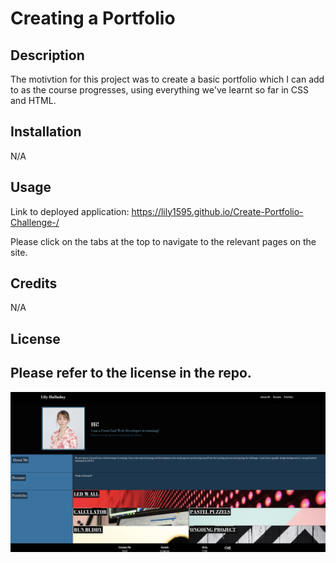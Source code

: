 # Creating a Portfolio

## Description

The motivtion for this project was to create a basic portfolio which I can add to as the course progresses, using everything we've learnt so far in CSS and HTML. 

## Installation

N/A

## Usage

Link to deployed application: 
https://lily1595.github.io/Create-Portfolio-Challenge-/ 

Please click on the tabs at the top to navigate to the relevant pages on the site. 

## Credits

N/A

## License

Please refer to the license in the repo. 
---

![Image of finished website](finalwebsite.png)
